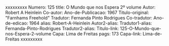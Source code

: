 xxxxxxxxx
Numero: 125
title: O Mundo que nos Espera 2º volume
Autor: Robert A Heinlein
Co-autor: 
Ano-de-Publicacao: 1967
Titulo-original: "Farnhams Freehold"
Tradutor: Fernanda Pinto Rodrigues
Co-tradutor: 
Ano-de-edicao: 1964
alias: Robert-A-Heinlein
Autor2-alias: 
Tradutor1-alias: Fernanda-Pinto-Rodrigues
Tradutor2-alias: 
Titulo-link: 125-O-Mundo-que-nos-Espera-2-volume
Capa: Lima de Freitas
pags: 173
Capa-link: Lima-de-Freitas
xxxxxxxxx